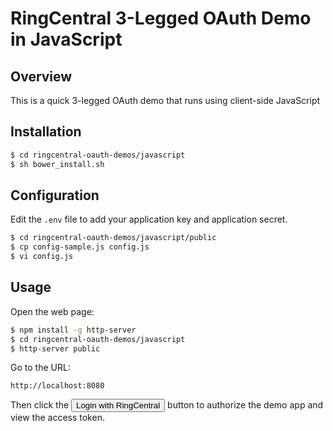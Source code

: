RingCentral 3-Legged OAuth Demo in JavaScript
=============================================

## Overview

This is a quick 3-legged OAuth demo that runs using client-side JavaScript

## Installation

```bash
$ cd ringcentral-oauth-demos/javascript
$ sh bower_install.sh 
```

## Configuration

Edit the `.env` file to add your application key and application secret.

```bash
$ cd ringcentral-oauth-demos/javascript/public
$ cp config-sample.js config.js
$ vi config.js
```

## Usage

Open the web page:

```bash
$ npm install -g http-server
$ cd ringcentral-oauth-demos/javascript
$ http-server public
```

Go to the URL:

```
http://localhost:8080
````

Then click the <input type="button" value="Login with RingCentral"> button to authorize the demo app and view the access token.
